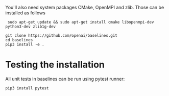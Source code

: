 You'll also need system packages CMake, OpenMPI and zlib. Those can be installed as follows
 
```
 sudo apt-get update && sudo apt-get install cmake libopenmpi-dev python3-dev zlib1g-dev
 ```
 
 ```
 git clone https://github.com/openai/baselines.git
 cd baselines
 pip3 install -e .
  ```
 
 # Testing the installation
 
 All unit tests in baselines can be run using pytest runner:
 
 ```
 pip3 install pytest
 ```
